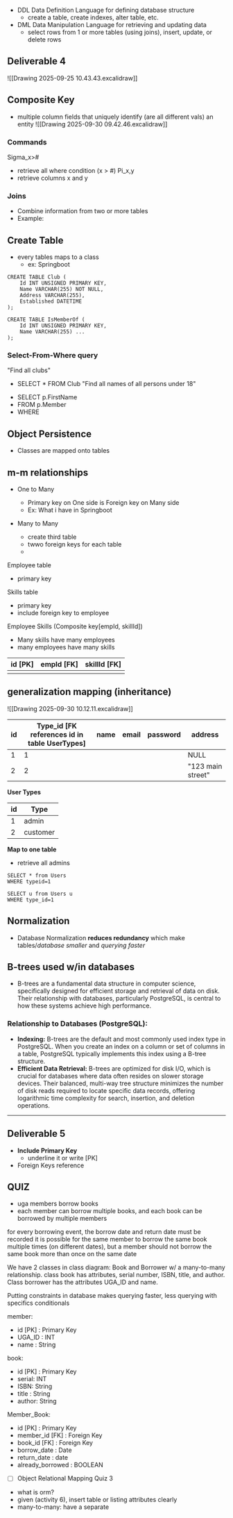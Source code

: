- DDL Data Definition Language for defining database structure
	- create a table, create indexes, alter table, etc.
- DML Data Manipulation Language for retrieving and updating data
	- select rows from 1 or more tables (using joins), insert, update, or delete rows

## Deliverable 4
![[Drawing 2025-09-25 10.43.43.excalidraw]]

## Composite Key
- multiple column fields that uniquely identify (are all different vals) an entity
![[Drawing 2025-09-30 09.42.46.excalidraw]]


### Commands
Sigma_x>#
- retrieve all where condition (x > #)
Pi_x,y
- retrieve columns x and y
### Joins
- Combine information from two or more tables
- Example:

## Create Table
- every tables maps to a class
	- ex: Springboot

```
CREATE TABLE Club (
	Id INT UNSIGNED PRIMARY KEY,
	Name VARCHAR(255) NOT NULL,
	Address VARCHAR(255),
	Established DATETIME
);

CREATE TABLE IsMemberOf (
	Id INT UNSIGNED PRIMARY KEY,
	Name VARCHAR(255) ...
);

```

### Select-From-Where query
"Find all clubs"
- SELECT * FROM Club
"Find all names of all persons under 18"
* SELECT p.FirstName
* FROM p.Member
* WHERE 


## Object Persistence
- Classes are mapped onto tables


## m-m relationships
- One to Many
	- Primary key on One side is Foreign key on Many side
	- Ex: What i have in Springboot

- Many to Many
	- create third table
	- twwo foreign keys for each table
	- 

Employee table
- primary key

Skills table
- primary key
- include foreign key to employee

Employee Skills (Composite key[empId, skillId])
- Many skills have many employees
- many employees have many skills

| id [PK] | empId [FK] | skillId [FK] |
| ------- | ---------- | ------------ |
|         |            |              |

## generalization mapping (inheritance)
![[Drawing 2025-09-30 10.12.11.excalidraw]]


| id  | Type_id [FK references id in table UserTypes] | name | email | password | address           |
| --- | --------------------------------------------- | ---- | ----- | -------- | ----------------- |
| 1   | 1                                             |      |       |          | NULL              |
| 2   | 2                                             |      |       |          | "123 main street" |

**User Types**

| id  | Type     |
| --- | -------- |
| 1   | admin    |
| 2   | customer |

**Map to one table**
- retrieve all admins
```MySQL
SELECT * from Users 
WHERE typeid=1
```
```PostgreSQL
SELECT u from Users u
WHERE type_id=1

```

## Normalization
- Database Normalization **reduces redundancy** which make tables/*database smaller* and *querying faster*

## B-trees used w/in databases
- B-trees are a fundamental data structure in computer science, specifically designed for efficient storage and retrieval of data on disk. Their relationship with databases, particularly PostgreSQL, is central to how these systems achieve high performance.

### Relationship to Databases (PostgreSQL):
- **Indexing:**
    B-trees are the default and most commonly used index type in PostgreSQL. When you create an index on a column or set of columns in a table, PostgreSQL typically implements this index using a B-tree structure.
- **Efficient Data Retrieval:**
    B-trees are optimized for disk I/O, which is crucial for databases where data often resides on slower storage devices. Their balanced, multi-way tree structure minimizes the number of disk reads required to locate specific data records, offering logarithmic time complexity for search, insertion, and deletion operations.

<hr>

## Deliverable 5
- **Include Primary Key**
	- underline it or write [PK]
- Foreign Keys reference


## QUIZ
- uga members borrow books
- each member can borrow multiple books, and each book can be borrowed by multiple members

for every borrowing event, the borrow date and return date must be recorded
it is possible for the same member to borrow the same book multiple times (on different dates),
but a member should not borrow the same book more than once on the same date

We have 2 classes in class diagram: Book and Borrower w/ a many-to-many relationship. 
class book has attributes, serial number, ISBN, title, and author. Class borrower has the attributes UGA_ID and name.

Putting constraints in database makes querying faster, less querying with specifics conditionals

member:
- id [PK] : Primary Key
- UGA_ID : INT
- name : String

book:
- id [PK] : Primary Key
- serial: INT
- ISBN: String
- title : String
- author: String

Member_Book:
- id [PK] : Primary Key
- member_id [FK] : Foreign Key
- book_id [FK] : Foreign Key
- borrow_date : Date
- return_date : date
- already_borrowed : BOOLEAN

- [ ] Object Relational Mapping Quiz 3
- what is orm?
- given (activity 6), insert table or listing attributes clearly
- many-to-many: have a separate 


